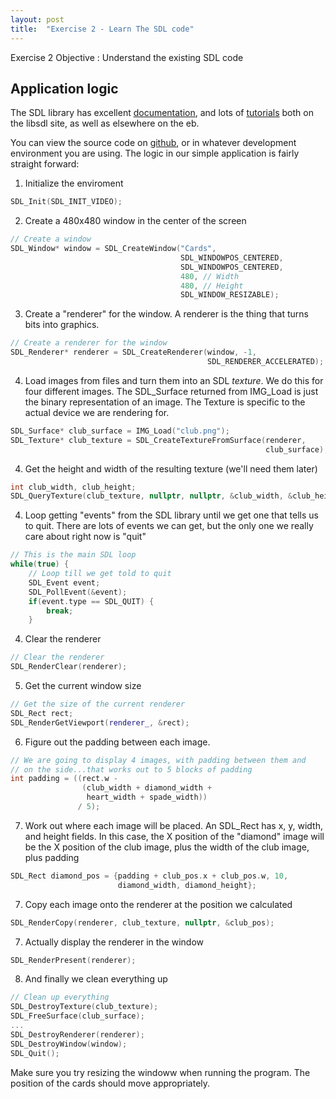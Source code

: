 ```yaml
---
layout: post
title:  "Exercise 2 - Learn The SDL code"
---
```


<div class="box" markdown="1">
Exercise 2 Objective
: Understand the existing SDL code
</div>

## Application logic

The SDL library has excellent
[documentation](https://wiki.libsdl.org/APIByCategory), and lots of
[tutorials](https://wiki.libsdl.org/Tutorials) both on the libsdl
site, as well as elsewhere on the eb. 

You can view the source code on
[github](https://github.com/daveboutcher/professional_cpp/blob/master/cards.cpp),
or in whatever development environment you are using.  The logic in
our simple application is fairly straight forward: 

1. Initialize the enviroment
~~~ c++
SDL_Init(SDL_INIT_VIDEO);
~~~

2. Create a 480x480 window in the center of the screen 
~~~ c++
// Create a window
SDL_Window* window = SDL_CreateWindow("Cards",
                                      SDL_WINDOWPOS_CENTERED,
                                      SDL_WINDOWPOS_CENTERED,
                                      480, // Width
                                      480, // Height
                                      SDL_WINDOW_RESIZABLE);
~~~

3. Create a "renderer" for the window.  A renderer is the thing that turns bits into graphics. 
~~~ c++
// Create a renderer for the window
SDL_Renderer* renderer = SDL_CreateRenderer(window, -1,
                                            SDL_RENDERER_ACCELERATED);
~~~

4. Load images from files and turn them into an SDL *texture*.  We do
this for four different images.  The SDL_Surface returned from
IMG_Load is just the binary representation of an image.  The Texture
is specific to the actual device we are rendering for.
~~~ c++
SDL_Surface* club_surface = IMG_Load("club.png");
SDL_Texture* club_texture = SDL_CreateTextureFromSurface(renderer,
                                                         club_surface);
~~~

4. Get the height and width of the resulting texture (we'll need them later)
~~~ c++
int club_width, club_height;
SDL_QueryTexture(club_texture, nullptr, nullptr, &club_width, &club_height);
~~~

4. Loop getting "events" from the SDL library until we get one that
tells us to quit.  There are lots of events we can get, but the only
one we really care about right now is "quit" 
~~~ c++
// This is the main SDL loop
while(true) {
    // Loop till we get told to quit
    SDL_Event event;
    SDL_PollEvent(&event);
    if(event.type == SDL_QUIT) {
        break;
    }
~~~

4. Clear the renderer
~~~ c++
// Clear the renderer
SDL_RenderClear(renderer);
~~~

5. Get the current window size
~~~ c++
// Get the size of the current renderer
SDL_Rect rect;
SDL_RenderGetViewport(renderer_, &rect);
~~~                 

6. Figure out the padding between each image.
~~~ c++
// We are going to display 4 images, with padding between them and
// on the side...that works out to 5 blocks of padding
int padding = ((rect.w -
				(club_width + diamond_width +
				 heart_width + spade_width))
			   / 5);
~~~

7. Work out where each image will be placed.  An SDL_Rect has x, y, width, and height fields.
In this case, the X position of the "diamond" image will be
the X position of the club image, plus the width of the club image, plus padding
~~~ c++
SDL_Rect diamond_pos = {padding + club_pos.x + club_pos.w, 10,
						diamond_width, diamond_height};
~~~

7. Copy each image onto the renderer at the position we calculated
~~~ c++
SDL_RenderCopy(renderer, club_texture, nullptr, &club_pos);
~~~

7. Actually display the renderer in the window
~~~ c++
SDL_RenderPresent(renderer);
~~~

8. And finally we clean everything up
~~~ c++
// Clean up everything
SDL_DestroyTexture(club_texture);
SDL_FreeSurface(club_surface);
...    
SDL_DestroyRenderer(renderer);
SDL_DestroyWindow(window);
SDL_Quit();
~~~

Make sure you try resizing the windoww when running the program.  The
position of the cards should move appropriately.